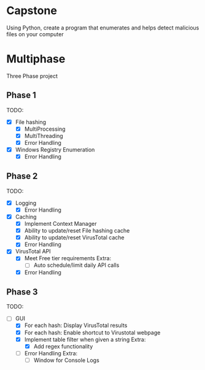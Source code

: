 # Capstone
Using Python, create a program that enumerates and helps detect malicious files on your computer

# Multiphase 
Three Phase project
## Phase 1
TODO:
- [x] File hashing
    - [x] MultiProcessing
    - [x] MultiThreading
    - [x] Error Handling
- [x] Windows Registry Enumeration
    - [x] Error Handling
## Phase 2
TODO:
- [x] Logging
    - [x] Error Handling
- [x] Caching
    - [x] Implement Context Manager
    - [x] Ability to update/reset File hashing cache
    - [x] Ability to update/reset VirusTotal cache
    - [x] Error Handling
- [x] VirusTotal API
    - [x] Meet Free tier requirements
        Extra:
        - [ ] Auto schedule/limit daily API calls
    - [x] Error Handling
## Phase 3
TODO:
- [ ] GUI
    - [x] For each hash: Display VirusTotal results 
    - [x] For each hash: Enable shortcut to Virustotal webpage
    - [x] Implement table filter when given a string 
        Extra:
        - [x] Add regex functionality
    - [ ] Error Handling
        Extra:
        - [ ] Window for Console Logs